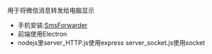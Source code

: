 用于将微信消息转发给电脑显示
- 手机安装:[SmsForwarder](https://github.com/pppscn/SmsForwarder)
- 前端使用Electron
- nodejs里server_HTTP.js使用express server_socket.js使用socket